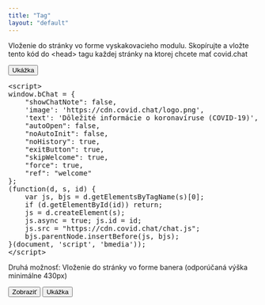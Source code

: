 ```yaml
---
title: "Tag"
layout: "default"
---
```

Vloženie do stránky vo forme vyskakovacieho modulu. Skopírujte a vložte tento kód do &lt;head&gt; tagu každej stránky na ktorej chcete mať covid.chat 

<button onclick="showPopup()">Ukážka</button>

<pre>&lt;script&gt;
window.bChat = {
    "showChatNote": false,
    'image': 'https://cdn.covid.chat/logo.png',
    'text': 'Dôležité informácie o koronavíruse (COVID-19)',
    "autoOpen": false,
    "noAutoInit": false,
    "noHistory": true,
    "exitButton": true,
    "skipWelcome": true,
    "force": true,
    "ref": "welcome"
};
(function(d, s, id) {
    var js, bjs = d.getElementsByTagName(s)[0];
    if (d.getElementById(id)) return;
    js = d.createElement(s);
    js.async = true; js.id = id;
    js.src = "https://cdn.covid.chat/chat.js";
    bjs.parentNode.insertBefore(js, bjs);
}(document, 'script', 'bmedia'));
&lt;/script&gt;
</pre>

Druhá možnosť: Vloženie do stránky vo forme banera (odporúčaná výška minimálne 430px) 

<button onclick="showSampleSource()">Zobraziť</button> 
<button onclick="showSample()">Ukážka</button>

<div id="sample"></div>
<pre id="sample-source" style="display:none">&lt;iframe
    style="border:0;width:100%;height:430px;display:block"
    src="https://covid.chat/chat/?history=0&amp;ref=welcome"&gt;&lt;/iframe&gt;</pre>
